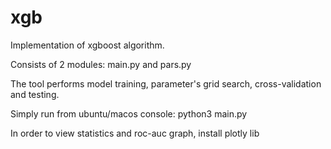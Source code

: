 # xgb
Implementation of xgboost algorithm.

Consists of 2 modules: main.py and pars.py

The tool performs model training, parameter's grid search, cross-validation and testing.

Simply run from ubuntu/macos console: python3 main.py

In order to view statistics and roc-auc graph, install plotly lib
